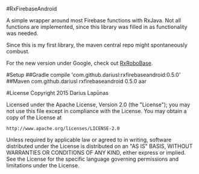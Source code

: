 #RxFirebaseAndroid

A simple wrapper around most Firebase functions with RxJava. Not all functions are implemented, since this library was filled in as functionality was needed.

Since this is my first library, the maven central repo might spontaneously combust.

For the new version under Google, check out [RxRoboBase](https://github.com/DariusL/RxRoboBase).

#Setup
##Gradle
    compile 'com.github.dariusl:rxfirebaseandroid:0.5.0'
##Maven
    <dependency>
        <groupId>com.github.dariusl</groupId>
        <artifactId>rxfirebaseandroid</artifactId>
        <version>0.5.0</version>
        <type>aar</type>
    </dependency>

#License
Copyright 2015 Darius Lapūnas

Licensed under the Apache License, Version 2.0 (the "License");
you may not use this file except in compliance with the License.
You may obtain a copy of the License at

    http://www.apache.org/licenses/LICENSE-2.0

Unless required by applicable law or agreed to in writing, software
distributed under the License is distributed on an "AS IS" BASIS,
WITHOUT WARRANTIES OR CONDITIONS OF ANY KIND, either express or implied.
See the License for the specific language governing permissions and
limitations under the License.
